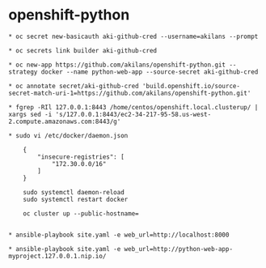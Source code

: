# openshift-python

    * oc secret new-basicauth aki-github-cred --username=akilans --prompt

    * oc secrets link builder aki-github-cred

    * oc new-app https://github.com/akilans/openshift-python.git --strategy docker --name python-web-app --source-secret aki-github-cred

    * oc annotate secret/aki-github-cred 'build.openshift.io/source-secret-match-uri-1=https://github.com/akilans/openshift-python.git'

    * fgrep -RIl 127.0.0.1:8443 /home/centos/openshift.local.clusterup/ | xargs sed -i 's/127.0.0.1:8443/ec2-34-217-95-58.us-west-2.compute.amazonaws.com:8443/g'

    * sudo vi /etc/docker/daemon.json

        {
            "insecure-registries": [
                "172.30.0.0/16"
            ]
        }

        sudo systemctl daemon-reload
        sudo systemctl restart docker

        oc cluster up --public-hostname=


    * ansible-playbook site.yaml -e web_url=http://localhost:8000

    * ansible-playbook site.yaml -e web_url=http://python-web-app-myproject.127.0.0.1.nip.io/
